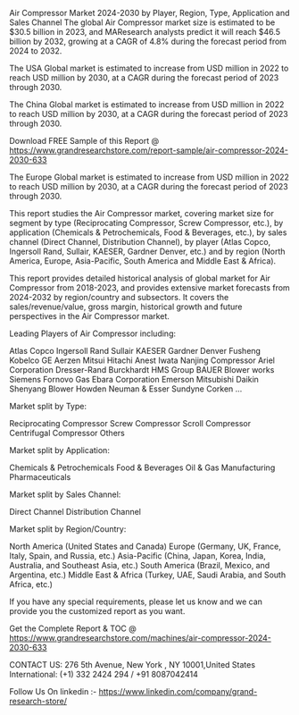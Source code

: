 Air Compressor Market 2024-2030 by Player, Region, Type, Application and Sales Channel
The global Air Compressor market size is estimated to be $30.5 billion in 2023, and MAResearch analysts predict it will reach $46.5 billion by 2032, growing at a CAGR of 4.8% during the forecast period from 2024 to 2032.

The USA Global market is estimated to increase from USD million in 2022 to reach USD million by 2030, at a CAGR during the forecast period of 2023 through 2030.

The China Global market is estimated to increase from USD million in 2022 to reach USD million by 2030, at a CAGR during the forecast period of 2023 through 2030.

Download FREE Sample of this Report @ https://www.grandresearchstore.com/report-sample/air-compressor-2024-2030-633

The Europe Global market is estimated to increase from USD million in 2022 to reach USD million by 2030, at a CAGR during the forecast period of 2023 through 2030.

This report studies the Air Compressor market, covering market size for segment by type (Reciprocating Compressor, Screw Compressor, etc.), by application (Chemicals & Petrochemicals, Food & Beverages, etc.), by sales channel (Direct Channel, Distribution Channel), by player (Atlas Copco, Ingersoll Rand, Sullair, KAESER, Gardner Denver, etc.) and by region (North America, Europe, Asia-Pacific, South America and Middle East & Africa).

This report provides detailed historical analysis of global market for Air Compressor from 2018-2023, and provides extensive market forecasts from 2024-2032 by region/country and subsectors. It covers the sales/revenue/value, gross margin, historical growth and future perspectives in the Air Compressor market.

Leading Players of Air Compressor including:

Atlas Copco
Ingersoll Rand
Sullair
KAESER
Gardner Denver
Fusheng
Kobelco
GE
Aerzen
Mitsui
Hitachi
Anest Iwata
Nanjing Compressor
Ariel Corporation
Dresser-Rand
Burckhardt
HMS Group
BAUER
Blower works
Siemens
Fornovo Gas
Ebara Corporation
Emerson
Mitsubishi
Daikin
Shenyang Blower
Howden
Neuman & Esser
Sundyne
Corken
…

Market split by Type:

Reciprocating Compressor
Screw Compressor
Scroll Compressor
Centrifugal Compressor
Others

Market split by Application:

Chemicals & Petrochemicals
Food & Beverages
Oil & Gas
Manufacturing
Pharmaceuticals

Market split by Sales Channel:

Direct Channel
Distribution Channel

Market split by Region/Country:

North America (United States and Canada)
Europe (Germany, UK, France, Italy, Spain, and Russia, etc.)
Asia-Pacific (China, Japan, Korea, India, Australia, and Southeast Asia, etc.)
South America (Brazil, Mexico, and Argentina, etc.)
Middle East & Africa (Turkey, UAE, Saudi Arabia, and South Africa, etc.)

If you have any special requirements, please let us know and we can provide you the customized report as you want.

Get the Complete Report & TOC @ https://www.grandresearchstore.com/machines/air-compressor-2024-2030-633

CONTACT US:
276 5th Avenue, New York , NY 10001,United States
International: (+1) 332 2424 294 / +91 8087042414

Follow Us On linkedin :- https://www.linkedin.com/company/grand-research-store/
